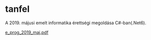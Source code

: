 # tanfel
A 2019. májusi emelt informatika érettségi megoldása C#-ban(.Net6).

[e_prog_2019_maj.pdf](https://github.com/bendihu/tanfel/files/7919050/e_prog_2019_maj.pdf)
